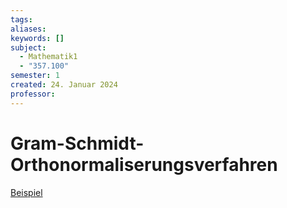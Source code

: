 ```yaml
---
tags: 
aliases: 
keywords: []
subject:
  - Mathematik1
  - "357.100"
semester: 1
created: 24. Januar 2024
professor:
---
```

 

# Gram-Schmidt-Orthonormaliserungsverfahren

[Beispiel](https://www.youtube.com/watch?v=oJkqxWrQM88)